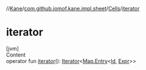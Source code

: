 //[Kane](../../index.md)/[com.github.jomof.kane.impl.sheet](../index.md)/[Cells](index.md)/[iterator](iterator.md)



# iterator  
[jvm]  
Content  
operator fun [iterator](iterator.md)(): [Iterator](https://kotlinlang.org/api/latest/jvm/stdlib/kotlin.collections/-iterator/index.html)<[Map.Entry](https://kotlinlang.org/api/latest/jvm/stdlib/kotlin.collections/-map/-entry/index.html)<[Id](../../com.github.jomof.kane.impl/index.md#%5Bcom.github.jomof.kane.impl%2FId%2F%2F%2FPointingToDeclaration%2F%5D%2FClasslikes%2F-972340876), [Expr](../../com.github.jomof.kane/-expr/index.md)>>  



